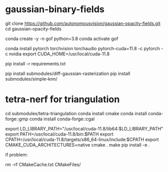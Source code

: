 # gaussian-binary-fields

git clone https://github.com/autonomousvision/gaussian-opacity-fields.git
cd gaussian-opacity-fields

conda create -y -n gof python=3.8
conda activate gof

conda install pytorch torchvision torchaudio pytorch-cuda=11.8 -c pytorch -c nvidia
export CUDA_HOME=/usr/local/cuda-11.8

pip install -r requirements.txt

pip install submodules/diff-gaussian-rasterization
pip install submodules/simple-knn/

# tetra-nerf for triangulation
cd submodules/tetra-triangulation
conda install cmake
conda install conda-forge::gmp
conda install conda-forge::cgal

export LD_LIBRARY_PATH="/usr/local/cuda-11.8/lib64:$LD_LIBRARY_PATH"
export PATH=/usr/local/cuda-11.8/bin:$PATH
export CPATH=/usr/local/cuda-11.8/targets/x86_64-linux/include:$CPATH
export CMAKE_CUDA_ARCHITECTURES=native
cmake .
make
pip install -e .

if problem:

rm -rf CMakeCache.txt CMakeFiles/
